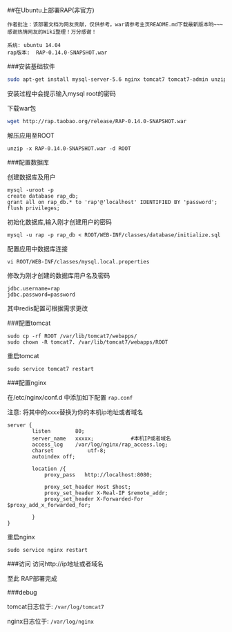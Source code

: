 ##在Ubuntu上部署RAP(非官方)

```
作者批注：该部署文档为网友贡献，仅供参考。war请参考主页README.md下载最新版本哟~~~
感谢热情网友的Wiki整理！万分感谢！
```

```
系统: ubuntu 14.04
rap版本:  RAP-0.14.0-SNAPSHOT.war
```

###安装基础软件

```bash
sudo apt-get install mysql-server-5.6 nginx tomcat7 tomcat7-admin unzip redis-server
```
安装过程中会提示输入mysql root的密码

下载war包

```bash
wget http://rap.taobao.org/release/RAP-0.14.0-SNAPSHOT.war
```

解压应用至ROOT

```
unzip -x RAP-0.14.0-SNAPSHOT.war -d ROOT

```


###配置数据库

创建数据库及用户

```
mysql -uroot -p
create database rap_db;
grant all on rap_db.* to 'rap'@'localhost' IDENTIFIED BY 'password';
flush privileges;
```

初始化数据库,输入刚才创建用户的密码

```
mysql -u rap -p rap_db < ROOT/WEB-INF/classes/database/initialize.sql
```



配置应用中数据库连接
```
vi ROOT/WEB-INF/classes/mysql.local.properties
```

修改为刚才创建的数据库用户名及密码

```
jdbc.username=rap
jdbc.password=password

```

其中redis配置可根据需求更改


###配置tomcat

```
sudo cp -rf ROOT /var/lib/tomcat7/webapps/
sudo chown -R tomcat7. /var/lib/tomcat7/webapps/ROOT
```

重启tomcat

```
sudo service tomcat7 restart
```


###配置nginx

在/etc/nginx/conf.d 中添加如下配置 ```rap.conf```

注意: 将其中的```xxxx```替换为你的本机ip地址或者域名

```
server {
        listen        80;
        server_name   xxxxx;            #本机IP或者域名
        access_log    /var/log/nginx/rap_access.log;
        charset           utf-8;
        autoindex off;

        location /{
            proxy_pass   http://localhost:8080;

            proxy_set_header Host $host;
            proxy_set_header X-Real-IP $remote_addr;
            proxy_set_header X-Forwarded-For $proxy_add_x_forwarded_for;

        }
}

```

重启nginx

```
sudo service nginx restart
```



###访问
访问http://ip地址或者域名

至此 RAP部署完成

###debug

tomcat日志位于: ```/var/log/tomcat7```

nginx日志位于:  ```/var/log/nginx```